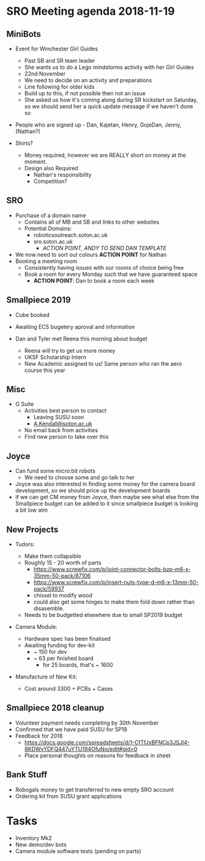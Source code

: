 # SRO Meeting agenda 2018-11-19

## MiniBots
- Event for Winchester Girl Guides
    - Past SB and SR team leader
    - She wants us to do a Lego mindstorms activity with her Girl Guides
    - 22nd November
    - We need to decide on an activity and preparations
    - Line following for older kids
    - Build up to this, if not possible then not an issue
    - She asked us how it's coming along during SR kickstart on Saturday, so we should send her a quick update message if we haven't done so

- People who are signed up - Dan, Kajetan, Henry, GojeDan, Jenny, (Nathan?)

- Shirts?
    - Money required, however we are REALLY short on money at the moment.
    - Design also Required
        - Nathan's responsibility
        - Competition?

## SRO
- Purchase of a domain name
    - Contains all of MB and SB and links to other websites
    - Potential Domains:
        - roboticsoutreach.soton.ac.uk
        - sro.soton.ac.uk
            - *ACTION POINT, ANDY TO SEND DAN TEMPLATE*
- We now need to sort out colours **ACTION POINT** for Nathan
- Booking a meeting room
    - Consistently having issues with our rooms of choice being free
    - Book a room for every Monday such that we have guaranteed space
        - **ACTION POINT**: Dan to book a room each week

## Smallpiece 2019
- Cube booked
- Awaiting ECS bugetery aproval and information

- Dan and Tyler met Reena this morning about budget
    - Reena will try to get us more money
    - UKSF Scholarship Intern
    - New Academic assigned to us! Same person who ran the aero course this year

## Misc
- G Suite
    - Activities best person to contact
        - Leaving SUSU soon
        - A.Kendall@soton.ac.uk
    - No email back from activities
    - Find new person to take over this

## Joyce
- Can fund some micro:bit robots
    - We need to choose some and go talk to her
- Joyce was also interested in finding some money for the camera board development, so we should price up the development boards
- if we can get CM money from Joyce, then maybe see what else from the Smallpiece budget can be added to it since smallpiece budget is looking a bit low atm

## New Projects

- Tudors: 
    - Make them collapsible
    - Roughly 15 - 20 worth of parts
        - https://www.screwfix.com/p/joint-connector-bolts-bzp-m6-x-35mm-50-pack/87106
        - https://www.screwfix.com/p/insert-nuts-type-d-m6-x-13mm-50-pack/59937
        - chissel to modify wood
        - could also get some hinges to make them fold down rather than disasemble.
    - Needs to be budgetted elsewhere due to small SP2019 budget

- Camera Module:
    - Hardware spec has been finalised
    - Awaiting funding for dev-kit
        - ~ 150 for dev
        - ~ 63 per finished board
            - for 25 boards, that's ~ 1600 
- Manufacture of New Kit:
    - Cost around 3300 + PCBs + Cases

## Smallpiece 2018 cleanup
- Volunteer payment needs completing by 30th November
- Confirmed that we have paid SUSU for SP18
- Feedback for 2018
    - https://docs.google.com/spreadsheets/d/1-CfTfJxBFNCp3JSJI4-8KDWvYDFQ447uYTU194OfuNo/edit#gid=0
    - Place personal thoughts on reasons for feedback in sheet

## Bank Stuff
- Robogals money to get transferred to new empty SRO account
- Ordering kit from SUSU grant applications

# Tasks
- Inventory Mk2
- New demo/dev bots
- Camera module software tests (pending on parts)
